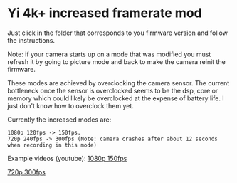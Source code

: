 # Yi 4k+ increased framerate mod

Just click in the folder that corresponds to you firmware version and follow 
the instructions.

Note: if your camera starts up on a mode that was modified you must refresh it 
by going to picture mode and back to make the camera reinit the firmware.

These modes are achieved by overclocking the camera sensor. The current 
bottleneck once the sensor is overclocked seems to be the dsp, core or memory 
which could likely be overclocked at the expense of battery life. I just don't 
know how to overclock them yet.

Currently the increased modes are: 
```
1080p 120fps -> 150fps.
720p 240fps -> 300fps (Note: camera crashes after about 12 seconds when recording in this mode)
```

Example videos (youtube):
[1080p 150fps](https://www.youtube.com/watch?v=N6kton9GyFk)

[720p 300fps](https://www.youtube.com/watch?v=UlJ7IypaMBs)
